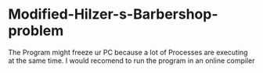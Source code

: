 # Modified-Hilzer-s-Barbershop-problem
The Program might freeze ur PC because a lot of Processes are executing at the same time.
I would recomend to run the program in an online compiler
